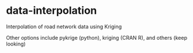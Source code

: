 # data-interpolation
Interpolation of road network data using Kriging


Other options include pykrige (python), kriging (CRAN R), and others (keep looking)